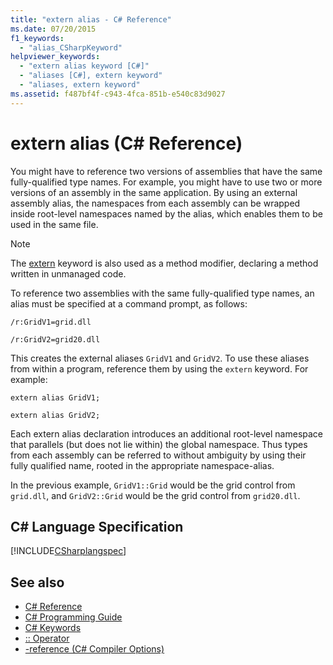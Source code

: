 ```yaml
---
title: "extern alias - C# Reference"
ms.date: 07/20/2015
f1_keywords: 
  - "alias_CSharpKeyword"
helpviewer_keywords: 
  - "extern alias keyword [C#]"
  - "aliases [C#], extern keyword"
  - "aliases, extern keyword"
ms.assetid: f487bf4f-c943-4fca-851b-e540c83d9027
---
```

# extern alias (C# Reference)
You might have to reference two versions of assemblies that have the same fully-qualified type names. For example, you might have to use two or more versions of an assembly in the same application. By using an external assembly alias, the namespaces from each assembly can be wrapped inside root-level namespaces named by the alias, which enables them to be used in the same file.  
  
> [!NOTE]
> The [extern](./extern.md) keyword is also used as a method modifier, declaring a method written in unmanaged code.  
  
 To reference two assemblies with the same fully-qualified type names, an alias must be specified at a command prompt, as follows:  
  
 `/r:GridV1=grid.dll`  
  
 `/r:GridV2=grid20.dll`  
  
 This creates the external aliases `GridV1` and `GridV2`. To use these aliases from within a program, reference them by using the `extern` keyword. For example:  
  
 `extern alias GridV1;`  
  
 `extern alias GridV2;`  
  
 Each extern alias declaration introduces an additional root-level namespace that parallels (but does not lie within) the global namespace. Thus types from each assembly can be referred to without ambiguity by using their fully qualified name, rooted in the appropriate namespace-alias.  
  
 In the previous example, `GridV1::Grid` would be the grid control from `grid.dll`, and `GridV2::Grid` would be the grid control from `grid20.dll`.  
  
## C# Language Specification  
 [!INCLUDE[CSharplangspec](~/includes/csharplangspec-md.md)]  
  
## See also

- [C# Reference](../index.md)
- [C# Programming Guide](../../programming-guide/index.md)
- [C# Keywords](./index.md)
- [:: Operator](../operators/namespace-alias-qualifier.md)
- [-reference (C# Compiler Options)](../compiler-options/reference-compiler-option.md)
